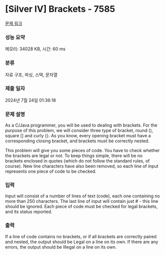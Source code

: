 # [Silver IV] Brackets - 7585 

[문제 링크](https://www.acmicpc.net/problem/7585) 

### 성능 요약

메모리: 34028 KB, 시간: 60 ms

### 분류

자료 구조, 파싱, 스택, 문자열

### 제출 일자

2024년 7월 24일 01:36:18

### 문제 설명

<p>As a C/Java programmer, you will be used to dealing with brackets. For the purpose of this problem, we will consider three type of bracket, round (), square [] and curly {}. As you know, every opening bracket must have a corresponding closing bracket, and brackets must be correctly nested. </p>

<p>This problem will give you some pieces of code. You have to check whether the brackets are legal or not. To keep things simple, there will be no brackets enclosed in quotes (which do not follow the standard rules, of course). New line characters have also been removed, so each line of input represents one piece of code to be checked.</p>

### 입력 

 <p>Input will consist of a number of lines of text (code), each one containing no more than 250 characters. The last line of input will contain just # - this line should be ignored. Each piece of code must be checked for legal brackets, and its status reported.</p>

### 출력 

 <p>If a line of code contains no brackets, or if all brackets are correctly paired and nested, the output should be Legal on a line on its own. If there are any errors, the output should be Illegal on a line on its own. </p>

